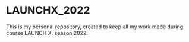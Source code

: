# LAUNCHX_2022
This is my personal repository, created to keep all my work made during course LAUNCH X, season 2022. 
